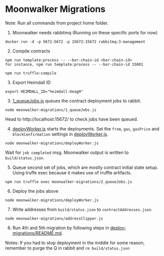 # Moonwalker Migrations

Note: Run all commands from project home folder.

1. Moonwalker needs rabbitmq (Running on these specific ports for now)
```
docker run -d -p 5672:5672 -p 15672:15672 rabbitmq:3-management
```

2. Compile contracts
```
npm run template:process -- --bor-chain-id <bor-chain-id>
for instance, npm run template:process -- --bor-chain-id 15001

npm run truffle:compile
```

3. Export Heimdall ID
```
export HEIMDALL_ID="heimdall-UeagH"
```

3. [1_queueJobs.js](./1_queueJobs.js) queues the contract deployment jobs to rabbit.
```
node moonwalker-migrations/1_queueJobs.js
```
Head to http://localhost:15672/ to check jobs have been queued.

4. [deployWorker.js](./deployWorker.js) starts the deployments.
Set the `from`, `gas`, `gasPrice` and `blockConfirmation` settings in [deployWorker.js](./deployWorker.js).
```
node moonwalker-migrations/deployWorker.js
```
Wait for `job completed` msg. Moonwalker output is written to `build/status.json`.

5. Queue second set of jobs, which are mostly contract initial state setup. Using truffe exec because it makes use of truffle artifacts.
```
npm run truffle exec moonwalker-migrations/2_queueJobs.js
```

6. Deploy the jobs above
```
node moonwalker-migrations/deployWorker.js
```

7. Write addresses from `build/status.json` to `contractAddresses.json`.
```
node moonwalker-migrations/addressClipper.js
```

8. Run 4th and 5th migration by following steps in [deploy-migrations/README.md](../deploy-migrations/README.md).

Notes:
If you had to stop deployment in the middle for some reason, remember to purge the Q in rabbit and `rm build/status.json`
